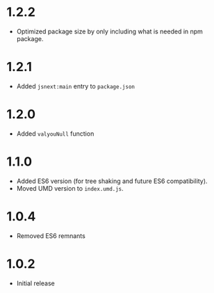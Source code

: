 # 1.2.2

- Optimized package size by only including what is needed in npm package.



# 1.2.1

- Added `jsnext:main` entry to `package.json`



# 1.2.0

- Added `valyouNull` function



# 1.1.0

- Added ES6 version (for tree shaking and future ES6 compatibility).
- Moved UMD version to `index.umd.js`.



# 1.0.4

- Removed ES6 remnants



# 1.0.2

- Initial release
